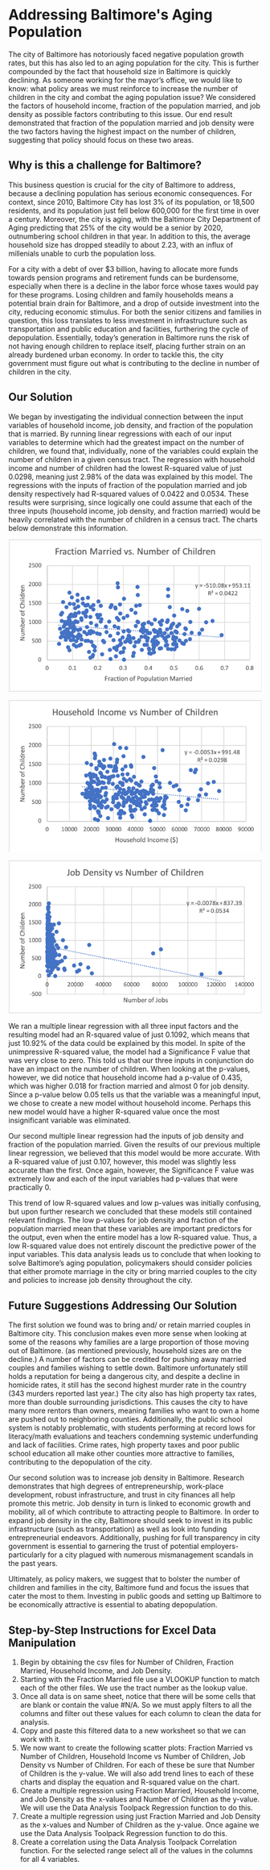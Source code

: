 # Addressing Baltimore's Aging Population
  The city of Baltimore has notoriously faced negative population growth rates, but this has also led to an aging population for the city. This is further compounded by the fact that household size in Baltimore is quickly declining. As someone working for the mayor’s office, we would like to know: what policy areas we must reinforce to increase the number of children in the city and combat the aging population issue?  We considered the factors of household income, fraction of the population married, and job density as possible factors contributing to this issue.  Our end result demonstrated that fraction of the population married and job density were the two factors having the highest impact on the number of children, suggesting that policy should focus on these two areas.

## Why is this a challenge for Baltimore?
  This business question is crucial for the city of Baltimore to address, because a declining population has serious economic consequences. For context, since 2010, Baltimore City has lost 3% of its population, or 18,500 residents, and its population just fell below 600,000 for the first time in over a century. Moreover, the city is aging, with the Baltimore City Department of Aging predicting that 25% of the city would be a senior by 2020, outnumbering school children in that year. In addition to this, the average household size has dropped steadily to about 2.23, with an influx of millenials unable to curb the population loss. 
  
  For a city with a debt of over $3 billion, having to allocate more funds towards pension programs and retirement funds can be burdensome, especially when there is a decline in the labor force whose taxes would pay for these programs. Losing children and family households means a  potential brain drain for Baltimore, and a drop of outside investment into the city, reducing economic stimulus. For both the senior citizens and families in question, this loss translates to less investment in infrastructure such as transportation and public education and facilities, furthering the cycle of depopulation. Essentially, today’s generation in Baltimore runs the risk of not having enough children to replace itself, placing further strain on an already burdened urban economy. In order to tackle this, the city government must figure out what is contributing to the decline in number of children in the city. 

## Our Solution
  We began by investigating the individual connection between the input variables of household income, job density, and fraction of the population that is married.  By running linear regressions with each of our  input variables to determine which had the greatest impact on the number of children, we found that, individually, none of the variables could explain the number of children in a given census tract.  The regression with household income and number of children had the lowest R-squared value of  just 0.0298, meaning just 2.98% of the data was explained by this model.  The regressions with the inputs of fraction of the population married and job density respectively had R-squared values of 0.0422 and 0.0534.  These results were surprising, since logically one could assume that each of the three inputs (household income, job density, and fraction married) would be heavily correlated with the number of children in a census tract.  The charts below demonstrate this information.
  
![marriage chartimage](https://github.com/mdia4/Baltimore-Children-Population-DATA/blob/master/Charts/Fraction%20Married%20v%20Number%20of%20Children.png)

![income chartimage](https://github.com/mdia4/Baltimore-Children-Population-DATA/blob/master/Charts/Household%20Income%20v%20Number%20of%20Children.png)

![jobs chartimage](https://github.com/mdia4/Baltimore-Children-Population-DATA/blob/master/Charts/Jobs%20vs%20Number%20of%20Children.png)


  We ran a multiple linear regression with all three input factors and the resulting model had an R-squared value of just 0.1092, which means that just 10.92% of the data could be explained by this model.  In spite of the unimpressive R-squared value, the model had a Significance F value that was very close to zero.  This told us that our three inputs in conjunction do have an impact on the number of children.  When looking at the p-values, however, we did notice that household income had a p-value of 0.435, which was higher 0.018 for fraction married and almost 0 for job density.  Since a p-value below 0.05 tells us that the variable was a meaningful input, we chose to create a new model without household income. Perhaps this new model would have a higher R-squared value once the most insignificant variable was eliminated.

  Our second multiple linear regression had the inputs of job density and fraction of the population married.  Given the results of our previous multiple linear regression, we believed that this model would be more accurate.  With a R-squared value of just 0.107, however, this model was slightly less accurate than the first.  Once again, however, the Significance F value was extremely low and each of the input variables had p-values that were practically 0.  

  This trend of low R-squared values and low p-values was initially confusing, but upon further research we concluded that these models still contained relevant findings.  The low p-values for job density and fraction of the population married mean that these variables are important predictors for the output, even when the entire model has a low R-squared value.  Thus, a low R-squared value does not entirely discount the predictive power of the input variables. This data analysis leads us to conclude that when looking to solve Baltimore’s aging population, policymakers should consider policies that either promote marriage in the city or bring married couples to the city and policies to increase job density throughout the city. 

## Future Suggestions Addressing Our Solution
  The first solution we found was to bring and/ or retain married couples in Baltimore city. This conclusion makes even more sense when looking at some of the reasons why families are a large proportion of those moving out of Baltimore. (as mentioned previously, household sizes are on the decline.)  A number of factors can be credited for pushing away married couples and families wishing to settle down. Baltimore unfortunately still holds a reputation for being a dangerous city, and despite a decline in homicide rates, it still has the second highest murder rate in the country (343 murders reported last year.) The city also has high property tax rates, more than double surrounding jurisdictions. This causes the city to have many more rentors than owners, meaning families who want to own a home are pushed out to neighboring counties. Additionally, the public school system is notably problematic, with students performing at record lows for literacy/math evaluations and teachers condemning systemic underfunding and lack of facilities. Crime rates, high property taxes and poor public school education all make other counties more attractive to families, contributing to the depopulation of the city.

  Our second solution was to increase job density in Baltimore. Research demonstrates that  high degrees of entrepreneurship, work-place development, robust infrastructure, and trust in city finances all help promote this metric. Job density in turn is linked to economic growth and mobility, all of which contribute to attracting people to Baltimore. In order to expand job density in the city, Baltimore should seek to invest in its public infrastructure (such as transportation) as well as look into funding entrepreneurial endeavors. Additionally, pushing for full transparency in city government is essential to garnering the trust of  potential employers- particularly for a city plagued with numerous mismanagement scandals in the past years.

  Ultimately, as policy makers, we suggest that to bolster the number of children and families in the city, Baltimore fund and focus the issues that cater the most to them. Investing in public goods and setting up Baltimore to be economically attractive is essential to abating depopulation.

  



## Step-by-Step Instructions for Excel Data Manipulation
1. Begin by obtaining the csv files for Number of Children, Fraction Married, Household Income, and Job Density.
2. Starting with the Fraction Married file use a VLOOKUP function to match each of the other files.  We use the tract number as the lookup value.
3. Once all data is on same sheet, notice that there will be some cells that are blank or contain the value #N/A.  So we must apply filters to all the columns and filter out these values for each column to clean the data for analysis.
4. Copy and paste this filtered data to a new worksheet so that we can work with it.
5. We now want to create the following scatter plots: Fraction Married vs Number of Children, Household Income vs Number of Children, Job Density vs Number of Children.  For each of these be sure that Number of Children is the y-value.  We will also add trend lines to each of these charts and display the equation and R-squared value on the chart.
6. Create a multiple regression using Fraction Married, Household Income, and Job Density as the x-values and Number of Children as the y-value.  We will use the Data Analysis Toolpack Regression function to do this.
7. Create a multiple regression using just Fraction Married and Job Density as the x-values and Number of Children as the y-value.  Once againe we use the Data Analysis Toolpack Regression function to do this.
8. Create a correlation using the Data Analysis Toolpack Correlation function.  For the selected range select all of the values in the columns for all 4 variables.


